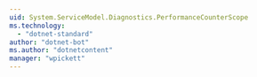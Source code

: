 ```yaml
---
uid: System.ServiceModel.Diagnostics.PerformanceCounterScope
ms.technology: 
  - "dotnet-standard"
author: "dotnet-bot"
ms.author: "dotnetcontent"
manager: "wpickett"
---
```

